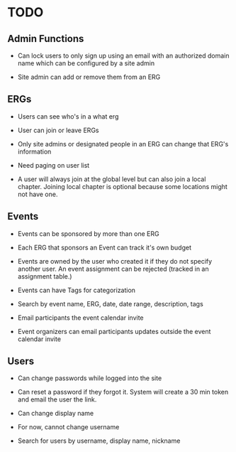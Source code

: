 # TODO

## Admin Functions

* Can lock users to only sign up using an email with an authorized domain name which can be configured by a site admin

* Site admin can add or remove them from an ERG

## ERGs

* Users can see who's in a what erg

* User can join or leave ERGs

* Only site admins or designated people in an ERG can change that ERG's information

* Need paging on user list

* A user will always join at the global level but can also join a local chapter. Joining local chapter is optional because some locations might not have one.

## Events

* Events can be sponsored by more than one ERG

* Each ERG that sponsors an Event can track it's own budget

* Events are owned by the user who created it if they do not specify another user. An event assignment can be rejected (tracked in an assignment table.)

* Events can have Tags for categorization

* Search by event name, ERG, date, date range, description, tags

* Email participants the event calendar invite

* Event organizers can email participants updates outside the event calendar invite

## Users

* Can change passwords while logged into the site

* Can reset a password if they forgot it. System will create a 30 min token and email the user the link.

* Can change display name

* For now, cannot change username

* Search for users by username, display name, nickname


